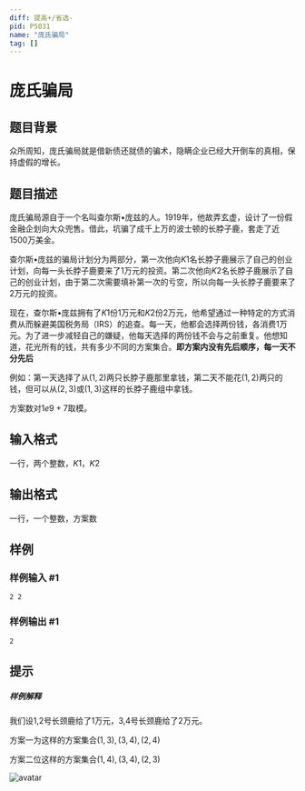 ```yaml
---
diff: 提高+/省选-
pid: P5031
name: "庞氏骗局"
tag: []
---
```

# 庞氏骗局
## 题目背景

众所周知，庞氏骗局就是借新债还就债的骗术，隐瞒企业已经大开倒车的真相，保持虚假的增长。
## 题目描述

庞氏骗局源自于一个名叫查尔斯•庞兹的人。1919年，他故弄玄虚，设计了一份假金融企划向大众兜售。借此，坑骗了成千上万的波士顿的长脖子鹿，套走了近1500万美金。

查尔斯•庞兹的骗局计划分为两部分，第一次他向$K1$名长脖子鹿展示了自己的创业计划，向每一头长脖子鹿要来了$1$万元的投资。第二次他向$K2$名长脖子鹿展示了自己的创业计划，由于第二次需要填补第一次的亏空，所以向每一头长脖子鹿要来了$2$万元的投资。

现在，查尔斯•庞兹拥有了$K1$份1万元和$K2$份2万元，他希望通过一种特定的方式消费从而躲避美国税务局（IRS）的追查。每一天，他都会选择两份钱，各消费1万元。为了进一步减轻自己的嫌疑，他每天选择的两份钱不会与之前重复。他想知道，花光所有的钱，共有多少不同的方案集合。**即方案内没有先后顺序，每一天不分先后**

例如：第一天选择了从$(1,2)$两只长脖子鹿那里拿钱，第二天不能花$(1,2)$两只的钱，但可以从$(2,3)$或$(1,3)$这样的长脖子鹿组中拿钱。

方案数对$1e9+7$取模。
## 输入格式

一行，两个整数，$K1$，$K2$
## 输出格式

一行，一个整数，方案数
## 样例

### 样例输入 #1
```
2 2
```
### 样例输出 #1
```
2
```
## 提示

##### 样例解释

我们设1,2号长颈鹿给了1万元，3,4号长颈鹿给了2万元。

方案一为这样的方案集合${(1,3),(3,4),(2,4)}$

方案二位这样的方案集合${(1,4),(3,4),(2,3)}$

![avatar](https://cdn.luogu.com.cn/upload/pic/40820.png)
